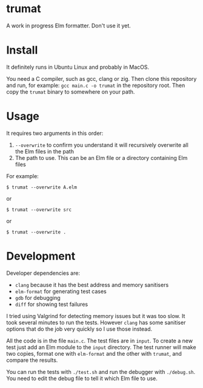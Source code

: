 # trumat

A work in progress Elm formatter. Don't use it yet.

# Install

It definitely runs in Ubuntu Linux and probably in MacOS.

You need a C compiler, such as gcc, clang or zig. Then clone this repository and run, for example: `gcc main.c -o trumat` in the repository root. Then copy the `trumat` binary to somewhere on your path.

# Usage

It requires two arguments in this order:

1. `--overwrite` to confirm you understand it will recursively overwrite all the Elm files in the path
2. The path to use. This can be an Elm file or a directory containing Elm files

For example:

```
$ trumat --overwrite A.elm
```

or

```
$ trumat --overwrite src
```

or

```
$ trumat --overwrite .
```

# Development

Developer dependencies are:

- `clang` because it has the best address and memory sanitisers
- `elm-format` for generating test cases
- `gdb` for debugging
- `diff` for showing test failures

I tried using Valgrind for detecting memory issues but it was too slow. It took several minutes to run the tests. However `clang` has some sanitiser options that do the job very quickly so I use those instead.

All the code is in the file `main.c`. The test files are in `input`. To create a new test just add an Elm module to the `input` directory. The test runner will make two copies, format one with `elm-format` and the other with `trumat`, and compare the results.

You can run the tests with `./test.sh` and run the debugger with `./debug.sh`. You need to edit the debug file to tell it which Elm file to use.
